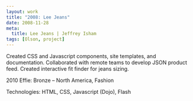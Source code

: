 ```yaml
---
layout: work
title: "2008: Lee Jeans"
date: 2008-11-28
meta:
  title: Lee Jeans | Jeffrey Isham
tags: [Olson, project]
---
```


<p>Created CSS and Javascript components, site templates, and documentation. Collaborated with remote teams to develop JSON product feed. Created interactive fit finder for jeans sizing.</p>
<p class="small">2010 Effie: Bronze – North America, Fashion</p>
<p class="small">Technologies: HTML, CSS, Javascript (Dojo), Flash</p>
